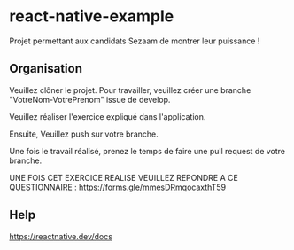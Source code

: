 # react-native-example
Projet permettant aux candidats Sezaam de montrer leur puissance ! 


## Organisation 

Veuillez clôner le projet. Pour travailler, veuillez créer une branche "VotreNom-VotrePrenom" issue de develop. 

Veuillez réaliser l'exercice expliqué dans l'application. 

Ensuite, Veuillez push sur votre branche. 

Une fois le travail réalisé, prenez le temps de faire une pull request de votre branche. 

UNE FOIS CET EXERCICE REALISE VEUILLEZ REPONDRE A CE QUESTIONNAIRE : https://forms.gle/mmesDRmqocaxthT59

## Help

https://reactnative.dev/docs
